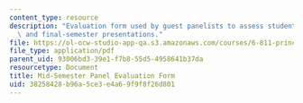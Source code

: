 ```yaml
---
content_type: resource
description: "Evaluation form used by guest panelists to assess students\u2019 mid-\
  \ and final-semester presentations."
file: https://ol-ocw-studio-app-qa.s3.amazonaws.com/courses/6-811-principles-and-practice-of-assistive-technology-fall-2014/38258428b96a5ce3e4a69f9f8f26d801_PanelEvalForm.pdf
file_type: application/pdf
parent_uid: 93006bd3-39e1-f7b8-55d5-4958641b37da
resourcetype: Document
title: Mid-Semester Panel Evaluation Form
uid: 38258428-b96a-5ce3-e4a6-9f9f8f26d801
---
```

